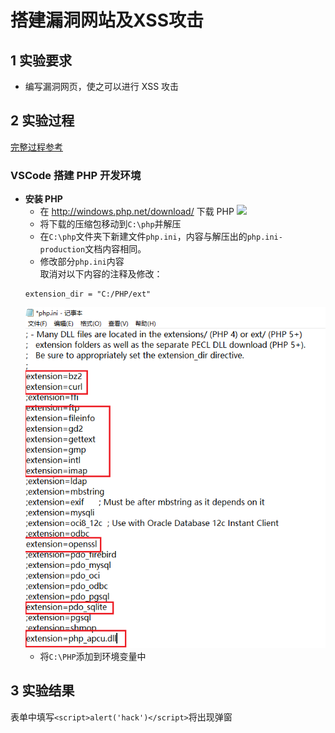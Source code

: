 # 搭建漏洞网站及XSS攻击
## 1 实验要求
* 编写漏洞网页，使之可以进行 XSS 攻击
## 2 实验过程
[完整过程参考](https://www.bilibili.com/video/BV1oE411V7xz?from=search&seid=13933215547277478486)  
###  VSCode 搭建 PHP 开发环境
* **安装 PHP**
    * 在 http://windows.php.net/download/ 下载 PHP
    ![](./img/download.png)
    * 将下载的压缩包移动到`C:\php`并解压
    * 在`C:\php`文件夹下新建文件`php.ini`，内容与解压出的`php.ini-production`文档内容相同。
    * 修改部分`php.ini`内容  
    取消对以下内容的注释及修改：
    ```
    extension_dir = "C:/PHP/ext"
    ```
    ![](./img/modify.png)  
    * 将`C:\PHP`添加到环境变量中

## 3 实验结果
表单中填写`<script>alert('hack')</script>`将出现弹窗